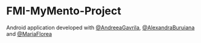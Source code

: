 # FMI-MyMento-Project

Android application developed with [@AndreeaGavrila](https://github.com/AndreeaGavrila), [@AlexandraBuruiana](https://github.com/alexandraburu23) and [@MariaFlorea](https://github.com/FloreaMaria)
